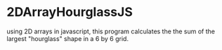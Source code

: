 # 2DArrayHourglassJS
using 2D arrays in javascript, this program calculates the the sum of the largest "hourglass" shape in a 6 by 6 grid.

